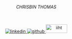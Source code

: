 ###### <div align="center">CHRISBIN THOMAS</div>
<br/>
<div align="center">
<a href="https://linkedin.com/in/chrisbin-thomas-334744195" target="_blank">
<img src=https://img.shields.io/badge/linkedin-%231E77B5.svg?&style=for-the-badge&logo=linkedin&logoColor=white alt=linkedin style="margin-bottom: 10px;" />
</a>
<a href="https://github.com/chrisbin95" target="_blank">
<img src=https://img.shields.io/badge/github-%2324292e.svg?&style=for-the-badge&logo=github&logoColor=white alt=github style="margin-bottom: 10px;" />
</a>  
 <a href="https://github.com/chrisbin95/Data-Science-IIHT" target="_blank">
<img src=https://franchisebyte.com/wp-content/uploads/2020/11/IIHT-Franchise-Logo.png alt=iiht style="width:70px;height:28px;margin-bottom: 10px;" />
</a>  
</div>

<br/>




